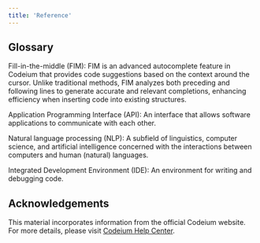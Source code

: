 ```yaml
---
title: 'Reference'
---
```


## Glossary

Fill-in-the-middle (FIM): FIM is an advanced autocomplete feature in Codeium that provides code suggestions based on the context around the cursor. Unlike traditional methods, FIM analyzes both preceding and following lines to generate accurate and relevant completions, enhancing efficiency when inserting code into existing structures.

Application Programming Interface (API): An interface that allows software applications to communicate with each other.

Natural language processing (NLP): A subfield of linguistics, computer science, and artificial intelligence concerned with the interactions between computers and human (natural) languages.

Integrated Development Environment (IDE): An environment for writing and debugging code.

## Acknowledgements

This material incorporates information from the official Codeium website. For more details, please visit [Codeium Help Center](https://help.codeium.com/).
